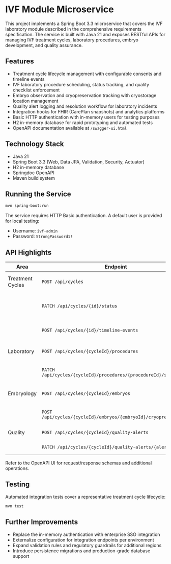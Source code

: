 # IVF Module Microservice

This project implements a Spring Boot 3.3 microservice that covers the IVF laboratory module described in the comprehensive requirements specification. The service is built with Java 21 and exposes RESTful APIs for managing IVF treatment cycles, laboratory procedures, embryo development, and quality assurance.

## Features

- Treatment cycle lifecycle management with configurable consents and timeline events
- IVF laboratory procedure scheduling, status tracking, and quality checklist enforcement
- Embryo observation and cryopreservation tracking with cryostorage location management
- Quality alert logging and resolution workflow for laboratory incidents
- Integration hooks for FHIR (CarePlan snapshots) and analytics platforms
- Basic HTTP authentication with in-memory users for testing purposes
- H2 in-memory database for rapid prototyping and automated tests
- OpenAPI documentation available at `/swagger-ui.html`

## Technology Stack

- Java 21
- Spring Boot 3.3 (Web, Data JPA, Validation, Security, Actuator)
- H2 in-memory database
- Springdoc OpenAPI
- Maven build system

## Running the Service

```bash
mvn spring-boot:run
```

The service requires HTTP Basic authentication. A default user is provided for local testing:

- Username: `ivf-admin`
- Password: `StrongPassword1!`

## API Highlights

| Area | Endpoint | Description |
| --- | --- | --- |
| Treatment Cycles | `POST /api/cycles` | Create a new IVF treatment cycle |
| | `PATCH /api/cycles/{id}/status` | Update cycle status (e.g., complete, cancel) |
| | `POST /api/cycles/{id}/timeline-events` | Record key timeline milestones |
| Laboratory | `POST /api/cycles/{cycleId}/procedures` | Schedule IVF lab procedures |
| | `PATCH /api/cycles/{cycleId}/procedures/{procedureId}/status` | Update procedure status |
| Embryology | `POST /api/cycles/{cycleId}/embryos` | Record embryo observations |
| | `POST /api/cycles/{cycleId}/embryos/{embryoId}/cryopreservation` | Mark an embryo as cryopreserved |
| Quality | `POST /api/cycles/{cycleId}/quality-alerts` | Log laboratory incidents |
| | `PATCH /api/cycles/{cycleId}/quality-alerts/{alertId}` | Resolve a quality alert |

Refer to the OpenAPI UI for request/response schemas and additional operations.

## Testing

Automated integration tests cover a representative treatment cycle lifecycle:

```bash
mvn test
```

## Further Improvements

- Replace the in-memory authentication with enterprise SSO integration
- Externalize configuration for integration endpoints per environment
- Expand validation rules and regulatory guardrails for additional regions
- Introduce persistence migrations and production-grade database support

